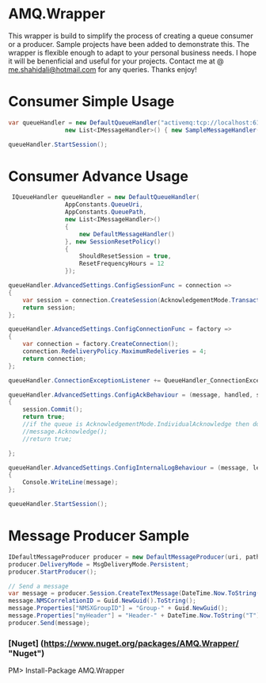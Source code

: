 # AMQ.Wrapper
This wrapper is build to simplify the process of creating a queue consumer or a producer. Sample projects have been added to demonstrate this. The wrapper is flexible enough to adapt to your personal business needs. I hope it will be benenficial and useful for your projects. Contact me at @ me.shahidali@hotmail.com for any queries. Thanks enjoy!
# Consumer Simple Usage
```csharp
var queueHandler = new DefaultQueueHandler("activemq:tcp://localhost:61616", "amq.test1",
                new List<IMessageHandler>() { new SampleMessageHandler() });

queueHandler.StartSession();
```
# Consumer Advance Usage
```csharp
 IQueueHandler queueHandler = new DefaultQueueHandler(
                AppConstants.QueueUri,
                AppConstants.QueuePath,
                new List<IMessageHandler>()
                {
                    new DefaultMessageHandler()
                }, new SessionResetPolicy()
                {
                    ShouldResetSession = true,
                    ResetFrequencyHours = 12
                });

queueHandler.AdvancedSettings.ConfigSessionFunc = connection =>
{
    var session = connection.CreateSession(AcknowledgementMode.Transactional);
    return session;
};

queueHandler.AdvancedSettings.ConfigConnectionFunc = factory =>
{
    var connection = factory.CreateConnection();
    connection.RedeliveryPolicy.MaximumRedeliveries = 4;
    return connection;
};

queueHandler.ConnectionExceptionListener += QueueHandler_ConnectionExceptionListener;

queueHandler.AdvancedSettings.ConfigAckBehaviour = (message, handled, session) =>
{
    session.Commit();
    return true;
    //if the queue is AcknowledgementMode.IndividualAcknowledge then do like this:
    //message.Acknowledge();
    //return true;

};

queueHandler.AdvancedSettings.ConfigInternalLogBehaviour = (message, level) =>
{
    Console.WriteLine(message);
};

queueHandler.StartSession();
```
# Message Producer Sample
```csharp
IDefaultMessageProducer producer = new DefaultMessageProducer(uri, path);
producer.DeliveryMode = MsgDeliveryMode.Persistent;
producer.StartProducer();

// Send a message
var message = producer.Session.CreateTextMessage(DateTime.Now.ToString("T") + ": Hello World!");
message.NMSCorrelationID = Guid.NewGuid().ToString();
message.Properties["NMSXGroupID"] = "Group-" + Guid.NewGuid();
message.Properties["myHeader"] = "Header-" + DateTime.Now.ToString("T");
producer.Send(message);
```
### [Nuget] (https://www.nuget.org/packages/AMQ.Wrapper/ "Nuget") ###

PM> Install-Package AMQ.Wrapper
